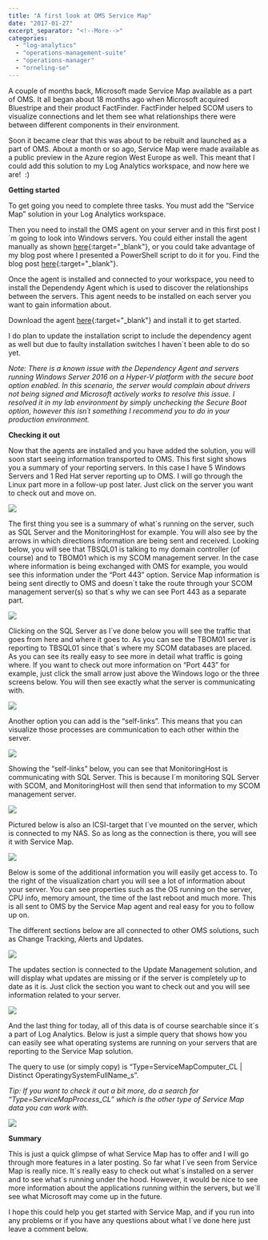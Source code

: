 ```yaml
---
title: "A first look at OMS Service Map"
date: "2017-01-27"
excerpt_separator: "<!--More-->"
categories: 
  - "log-analytics"
  - "operations-management-suite"
  - "operations-manager"
  - "orneling-se"
---
```


A couple of months back, Microsoft made Service Map available as a part of OMS. It all began about 18 months ago when Microsoft acquired Bluestripe and their product FactFinder. FactFinder helped SCOM users to visualize connections and let them see what relationships there were between different components in their environment.

Soon it became clear that this was about to be rebuilt and launched as a part of OMS. About a month or so ago, Service Map were made available as a public preview in the Azure region West Europe as well. This meant that I could add this solution to my Log Analytics workspace, and now here we are!  :)
<!--More-->
**Getting started**

To get going you need to complete three tasks. You must add the “Service Map” solution in your Log Analytics workspace.

Then you need to install the OMS agent on your server and in this first post I´m going to look into Windows servers. You could either install the agent manually as shown [here](https://docs.microsoft.com/en-us/azure/log-analytics/log-analytics-windows-agents){:target="_blank"}, or you could take advantage of my blog post where I presented a PowerShell script to do it for you. Find the blog post [here](https://blog.orneling.se/2017/01/installing-oms-agent-with-powershell){:target="_blank"}.

Once the agent is installed and connected to your workspace, you need to install the Dependendy Agent which is used to discover the relationships between the servers. This agent needs to be installed on each server you want to gain information about.

Download the agent [here](https://aka.ms/dependencyagentwindows){:target="_blank"} and install it to get started.

I do plan to update the installation script to include the dependency agent as well but due to faulty installation switches I haven´t been able to do so yet.

_Note: There is a known issue with the Dependency Agent and servers running Windows Server 2016 on a Hyper-V platform with the secure boot option enabled. In this scenario, the server would complain about drivers not being signed and Microsoft actively works to resolve this issue. I resolved it in my lab environment by simply unchecking the Secure Boot option, however this isn´t something I recommend you to do in your production environment._

**Checking it out**

Now that the agents are installed and you have added the solution, you will soon start seeing information transported to OMS. This first sight shows you a summary of your reporting servers. In this case I have 5 Windows Servers and 1 Red Hat server reporting up to OMS. I will go through the Linux part more in a follow-up post later. Just click on the server you want to check out and move on.

![](https://blog.orneling.se/assets/images/2017/01/service_map_1.jpg)

The first thing you see is a summary of what´s running on the server, such as SQL Server and the MonitoringHost for example. You will also see by the arrows in which directions information are being sent and received. Looking below, you will see that TBSQL01 is talking to my domain controller (of course) and to TBOM01 which is my SCOM management server. In the case where information is being exchanged with OMS for example, you would see this information under the “Port 443” option. Service Map information is being sent directly to OMS and doesn´t take the route through your SCOM management server(s) so that´s why we can see Port 443 as a separate part.

![](https://blog.orneling.se/assets/images/2017/01/service_map_2.jpg)

Clicking on the SQL Server as I´ve done below you will see the traffic that goes from here and where it goes to. As you can see the TBOM01 server is reporting to TBSQL01 since that´s where my SCOM databases are placed. As you can see its really easy to see more in detail what traffic is going where. If you want to check out more information on “Port 443” for example, just click the small arrow just above the Windows logo or the three screens below. You will then see exactly what the server is communicating with.

![](https://blog.orneling.se/assets/images/2017/01/service_map_3.jpg)

Another option you can add is the “self-links”. This means that you can visualize those processes are communication to each other within the server.

![](https://blog.orneling.se/assets/images/2017/01/service_map_4.jpg)

Showing the “self-links” below, you can see that MonitoringHost is communicating with SQL Server. This is because I´m monitoring SQL Server with SCOM, and MonitoringHost will then send that information to my SCOM management server.

![](https://blog.orneling.se/assets/images/2017/01/service_map_5.jpg)

Pictured below is also an ICSI-target that I´ve mounted on the server, which is connected to my NAS. So as long as the connection is there, you will see it with Service Map.

![](https://blog.orneling.se/assets/images/2017/01/service_map_6.jpg)

Below is some of the additional information you will easily get access to. To the right of the visualization chart you will see a lot of information about your server. You can see properties such as the OS running on the server, CPU info, memory amount, the time of the last reboot and much more. This is all sent to OMS by the Service Map agent and real easy for you to follow up on.

The different sections below are all connected to other OMS solutions, such as Change Tracking, Alerts and Updates.

![](https://blog.orneling.se/assets/images/2017/01/service_map_7.jpg)

The updates section is connected to the Update Management solution, and will display what updates are missing or if the server is completely up to date as it is. Just click the section you want to check out and you will see information related to your server.

![](https://blog.orneling.se/assets/images/2017/01/service_map_8.jpg)

And the last thing for today, all of this data is of course searchable since it´s a part of Log Analytics. Below is just a simple query that shows how you can easily see what operating systems are running on your servers that are reporting to the Service Map solution.

The query to use (or simply copy) is “Type=ServiceMapComputer\_CL | Distinct OperatingySystemFullName\_s”.

_Tip: If you want to check it out a bit more, do a search for “Type=ServiceMapProcess\_CL” which is the other type of Service Map data you can work with._

![](https://blog.orneling.se/assets/images/2017/01/service_map_9.jpg)

**Summary**

This is just a quick glimpse of what Service Map has to offer and I will go through more features in a later posting. So far what I´ve seen from Service Map is really nice. It´s really easy to check out what´s installed on a server and to see what´s running under the hood. However, it would be nice to see more information about the applications running within the servers, but we´ll see what Microsoft may come up in the future.

I hope this could help you get started with Service Map, and if you run into any problems or if you have any questions about what I´ve done here just leave a comment below.
